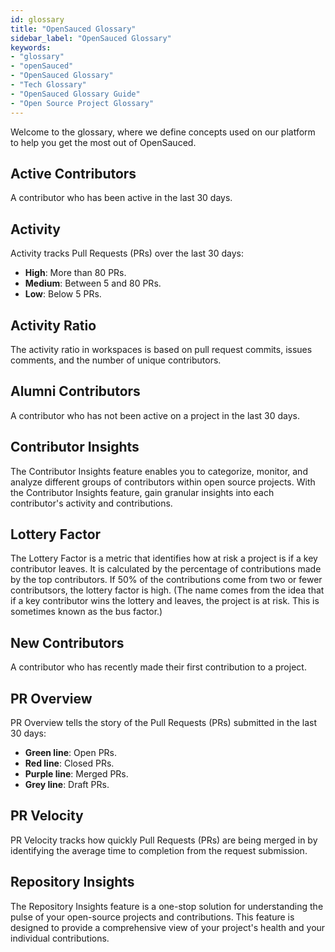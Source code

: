 ```yaml
---
id: glossary
title: "OpenSauced Glossary"
sidebar_label: "OpenSauced Glossary"
keywords: 
- "glossary" 
- "openSauced" 
- "OpenSauced Glossary" 
- "Tech Glossary" 
- "OpenSauced Glossary Guide" 
- "Open Source Project Glossary" 
---
```


Welcome to the glossary, where we define concepts used on our platform to help you get the most out of OpenSauced.

## Active Contributors

A contributor who has been active in the last 30 days.

## Activity

Activity tracks Pull Requests (PRs) over the last 30 days:

- **High**: More than 80 PRs.
- **Medium**: Between 5 and 80 PRs.
- **Low**: Below 5 PRs.

## Activity Ratio

The activity ratio in workspaces is based on pull request commits, issues comments, and the number of unique contributors.

## Alumni Contributors

A contributor who has not been active on a project in the last 30 days.

## Contributor Insights 

The Contributor Insights feature enables you to categorize, monitor, and analyze different groups of contributors within open source projects. With the Contributor Insights feature, gain granular insights into each contributor's activity and contributions.

## Lottery Factor

The Lottery Factor is a metric that identifies how at risk a project is if a key contributor leaves. It is calculated by the percentage of contributions made by the top contributors. If 50% of the contributions come from two or fewer contributsors, the lottery factor is high. (The name comes from the idea that if a key contributor wins the lottery and leaves, the project is at risk. This is sometimes known as the bus factor.)

## New Contributors

A contributor who has recently made their first contribution to a project.

## PR Overview

PR Overview tells the story of the Pull Requests (PRs) submitted in the last 30 days:

- **Green line**: Open PRs.
- **Red line**: Closed PRs.
- **Purple line**: Merged PRs.
- **Grey line**: Draft PRs.

## PR Velocity

PR Velocity tracks how quickly Pull Requests (PRs) are being merged in by identifying the average time to completion from the request submission.

## Repository Insights

The Repository Insights feature is a one-stop solution for understanding the pulse of your open-source projects and contributions. This feature is designed to provide a comprehensive view of your project's health and your individual contributions.